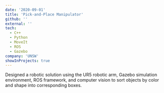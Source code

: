 ```yaml
---
date: '2020-09-01'
title: 'Pick-and-Place Manipulator'
github: ''
external: ''
tech:
  - C++
  - Python
  - MoveIt
  - ROS
  - Gazebo
company: 'UNSW'
showInProjects: true
---
```


Designed a robotic solution using the UR5 robotic arm, Gazebo simulation environment, ROS framework, and computer vision to sort objects by color and shape into corresponding boxes.